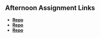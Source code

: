 ## Afternoon Assignment Links

* **[Repo](https://github.com/maxpete121/SharpPractice)**
* **[Repo](https://github.com/maxpete121/GregsListSharp)**
* **[Repo](https://github.com/maxpete121/RecipeApp)**
